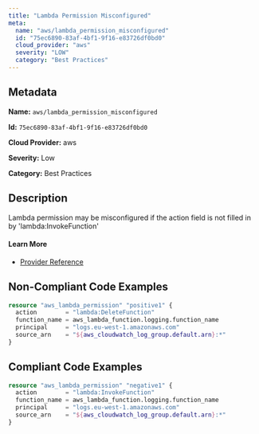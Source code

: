 ```yaml
---
title: "Lambda Permission Misconfigured"
meta:
  name: "aws/lambda_permission_misconfigured"
  id: "75ec6890-83af-4bf1-9f16-e83726df0bd0"
  cloud_provider: "aws"
  severity: "LOW"
  category: "Best Practices"
---
```


## Metadata
**Name:** `aws/lambda_permission_misconfigured`

**Id:** `75ec6890-83af-4bf1-9f16-e83726df0bd0`

**Cloud Provider:** aws

**Severity:** Low

**Category:** Best Practices

## Description
Lambda permission may be misconfigured if the action field is not filled in by 'lambda:InvokeFunction'

#### Learn More

 - [Provider Reference](https://registry.terraform.io/providers/hashicorp/aws/latest/docs/resources/lambda_permission)

## Non-Compliant Code Examples
```terraform
resource "aws_lambda_permission" "positive1" {
  action        = "lambda:DeleteFunction"
  function_name = aws_lambda_function.logging.function_name
  principal     = "logs.eu-west-1.amazonaws.com"
  source_arn    = "${aws_cloudwatch_log_group.default.arn}:*"
}

```

## Compliant Code Examples
```terraform
resource "aws_lambda_permission" "negative1" {
  action        = "lambda:InvokeFunction"
  function_name = aws_lambda_function.logging.function_name
  principal     = "logs.eu-west-1.amazonaws.com"
  source_arn    = "${aws_cloudwatch_log_group.default.arn}:*"
}

```